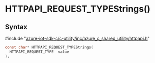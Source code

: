 # HTTPAPI_REQUEST_TYPEStrings()

## Syntax

\#include "[azure-iot-sdk-c/c-utility/inc/azure_c_shared_utility/httpapi.h](../iot-c-ref-httpapi-h.md)"  
```C
const char* HTTPAPI_REQUEST_TYPEStrings(
  HTTPAPI_REQUEST_TYPE  value
);
```

